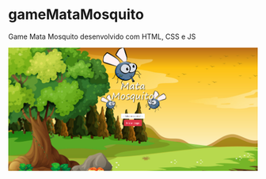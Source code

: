 # gameMataMosquito
Game Mata Mosquito desenvolvido com HTML, CSS e JS

<img src="mosquito.png" min-width="100px" max-width="100px" width="850px" align="center" alt="Avatar Mariana">
